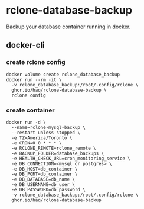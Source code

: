# rclone-database-backup

Backup your database container running in docker.

## docker-cli

### create rclone config

```shell
docker volume create rclone_database_backup
docker run --rm -it \
  -v rclone_database_backup:/root/.config/rclone \
  ghcr.io/haq/rclone-database-backup \
  rclone config
```

### create container

```shell
docker run -d \
  --name=rclone-mysql-backup \
  --restart unless-stopped \
  -e TZ=America/Toronto \
  -e CRON=0 0 * * * \
  -e RCLONE_REMOTE=rclone_remote \
  -e BACKUP_FOLDER=database_backups \
  -e HEALTH_CHECK_URL=cron_monitoring_service \
  -e DB_CONNECTION=<mysql or postgres> \
  -e DB_HOST=db_container \
  -e DB_PORT=db_container \
  -e DB_DATABASE=db_name \
  -e DB_USERNAME=db_user \
  -e DB_PASSWORD=db_password \
  -v rclone_database_backup:/root/.config/rclone \
  ghcr.io/haq/rclone-database-backup
```
